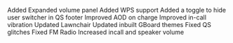 Added Expanded volume panel
Added WPS support 
Added a toggle to hide user switcher in QS footer
Improved AOD on charge
Improved in-call vibration
Updated Lawnchair
Updated inbuilt GBoard themes
Fixed QS glitches
Fixed FM Radio 
Increased incall and speaker volume
